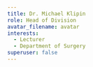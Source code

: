 ```yaml
---
title: Dr. Michael Klipin
role: Head of Division
avatar_filename: avatar
interests:
  - Lecturer
  - Department of Surgery
superuser: false
---
```

